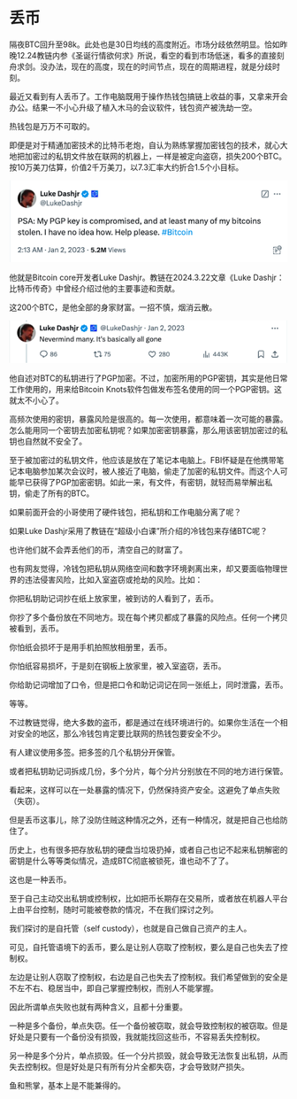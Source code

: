 # 丢币

隔夜BTC回升至98k。此处也是30日均线的高度附近。市场分歧依然明显。恰如昨晚12.24教链内参《圣诞行情欲何求》所说，看空的看到市场低迷，看多的直接刻舟求剑。没办法，现在的高度，现在的时间节点，现在的周期进程，就是分歧时刻。

最近又看到有人丢币了。工作电脑既用于操作热钱包搞链上收益的事，又拿来开会办公。结果一不小心升级了植入木马的会议软件，钱包资产被洗劫一空。

热钱包是万万不可取的。

即便是对于精通加密技术的比特币老炮，自认为熟练掌握加密钱包的技术，就心大地把加密过的私钥文件放在联网的机器上，一样是被定向盗窃，损失200个BTC。按10万美刀估算，价值2千万美刀，以7.3汇率大约折合1.5个小目标。

![](2024-12-25-A01.png)

他就是Bitcoin core开发者Luke Dashjr。教链在2024.3.22文章《Luke Dashjr：比特币传奇》中曾经介绍过他的主要事迹和贡献。

这200个BTC，是他全部的身家财富。一招不慎，烟消云散。

![](2024-12-25-A02.png)

他自述对BTC的私钥进行了PGP加密。不过，加密所用的PGP密钥，其实是他日常工作使用的，用来给Bitcoin Knots软件包做发布签名使用的同一个PGP密钥。这就太不小心了。

高频次使用的密钥，暴露风险是很高的。每一次使用，都意味着一次可能的暴露。怎么能用同一个密钥去加密私钥呢？如果加密密钥暴露，那么用该密钥加密过的私钥也自然就不安全了。

至于被加密过的私钥文件，他应该是放在了笔记本电脑上。FBI怀疑是在他携带笔记本电脑参加某次会议时，被人接近了电脑，偷走了加密的私钥文件。而这个人可能早已获得了PGP加密密钥。如此一来，有文件，有密钥，就轻而易举解出私钥，偷走了所有的BTC。

如果前面开会的小哥使用了硬件钱包，把私钥和工作电脑分离了呢？

如果Luke Dashjr采用了教链在“超级小白课”所介绍的冷钱包来存储BTC呢？

也许他们就不会弄丢他们的币，清空自己的财富了。

也有网友觉得，冷钱包把私钥从网络空间和数字环境剥离出来，却又要面临物理世界的违法侵害风险，比如入室盗窃或抢劫的风险。比如：

你把私钥助记词抄在纸上放家里，被到访的人看到了，丢币。

你抄了多个备份放在不同地方。现在每个拷贝都成了暴露的风险点。任何一个拷贝被看到，丢币。

你怕纸会损坏于是用手机拍照放相册里，丢币。

你怕纸容易损坏，于是刻在钢板上放家里，被入室盗窃，丢币。

你给助记词增加了口令，但是把口令和助记词记在同一张纸上，同时泄露，丢币。

等等。

不过教链觉得，绝大多数的盗币，都是通过在线环境进行的。如果你生活在一个相对安全的地区，那么冷钱包肯定要比联网的热钱包要安全不少。

有人建议使用多签。把多签的几个私钥分开保管。

或者把私钥助记词拆成几份，多个分片，每个分片分别放在不同的地方进行保管。

看起来，这样可以在一处暴露的情况下，仍然保持资产安全。这避免了单点失败（失窃）。

但是丢币这事儿，除了没防住贼这种情况之外，还有一种情况，就是把自己也给防住了。

历史上，也有很多把存放私钥的硬盘当垃圾扔掉，或者自己也记不起来私钥解密的密钥是什么等等类似情况，造成BTC彻底被锁死，谁也动不了了。

这也是一种丢币。

至于自己主动交出私钥或控制权，比如把币长期存在交易所，或者放在机器人平台上由平台控制，随时可能被卷款的情况，不在我们探讨之列。

我们探讨的是自托管（self custody），也就是自己做自己资产的主人。

可见，自托管语境下的丢币，要么是让别人窃取了控制权，要么是自己也失去了控制权。

左边是让别人窃取了控制权，右边是自己也失去了控制权。我们希望做到的安全是不左不右、稳居当中，即自己掌握控制权，而别人不能掌握。

因此所谓单点失败也就有两种含义，且都十分重要。

一种是多个备份，单点失窃。任一个备份被窃取，就会导致控制权的被窃取。但是好处是只要有一个备份没有损毁，我就能找回这些币，不容易丢失控制权。

另一种是多个分片，单点损毁。任一个分片损毁，就会导致无法恢复出私钥，从而失去控制权。但是好处是只有所有分片全都失窃，才会导致财产损失。

鱼和熊掌，基本上是不能兼得的。
